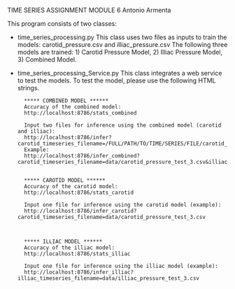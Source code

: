 TIME SERIES ASSIGNMENT
MODULE 6
Antonio Armenta


This program consists of two classes:
- time_series_processing.py
        This class uses two files as inputs to train the models: carotid_pressure.csv and illiac_pressure.csv
        The following three models are trained: 1) Carotid Pressure Model, 2) Illiac Pressure Model, 3) Combined Model.
- time_series_processing_Service.py
        This class integrates a web service to test the models.
        To test the model, please use the following HTML strings.
        
        
        ***** COMBINED MODEL ******
        Accuracy of the combined model:
        http://localhost:8786/stats_combined
        
        Input two files for inference using the combined model (carotid and illiac):     
        http://localhost:8786/infer?carotid_timeseries_filename=/FULL/PATH/TO/TIME/SERIES/FILE/carotid_pressure_test_1.csv&illiac_timeseries_filename="/FULL/PATH/TO/TIME/SERIES/FILE/illiac_pressure_test_1.csv
        Example:
        http://localhost:8786/infer_combined?carotid_timeseries_filename=data/carotid_pressure_test_3.csv&illiac_timeseries_filename=data/illiac_pressure_test_3.csv
        
        
        ***** CAROTID MODEL ******
        Accuracy of the carotid model:
        http://localhost:8786/stats_carotid
        
        Input one file for inference using the carotid model (example):
        http://localhost:8786/infer_carotid?carotid_timeseries_filename=data/carotid_pressure_test_3.csv
        
        
        
        ***** ILLIAC MODEL ******
        Accuracy of the illiac model:
        http://localhost:8786/stats_illiac
        
        Input one file for inference using the illiac model (example):
        http://localhost:8786/infer_illiac?illiac_timeseries_filename=data/illiac_pressure_test_3.csv